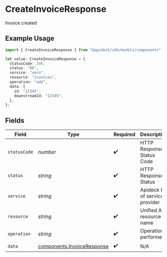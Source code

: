 # CreateInvoiceResponse

Invoice created

## Example Usage

```typescript
import { CreateInvoiceResponse } from "@apideck/sdk/models/components";

let value: CreateInvoiceResponse = {
  statusCode: 200,
  status: "OK",
  service: "xero",
  resource: "invoices",
  operation: "add",
  data: {
    id: "12345",
    downstreamId: "12345",
  },
};
```

## Fields

| Field                                                                    | Type                                                                     | Required                                                                 | Description                                                              | Example                                                                  |
| ------------------------------------------------------------------------ | ------------------------------------------------------------------------ | ------------------------------------------------------------------------ | ------------------------------------------------------------------------ | ------------------------------------------------------------------------ |
| `statusCode`                                                             | *number*                                                                 | :heavy_check_mark:                                                       | HTTP Response Status Code                                                | 200                                                                      |
| `status`                                                                 | *string*                                                                 | :heavy_check_mark:                                                       | HTTP Response Status                                                     | OK                                                                       |
| `service`                                                                | *string*                                                                 | :heavy_check_mark:                                                       | Apideck ID of service provider                                           | xero                                                                     |
| `resource`                                                               | *string*                                                                 | :heavy_check_mark:                                                       | Unified API resource name                                                | invoices                                                                 |
| `operation`                                                              | *string*                                                                 | :heavy_check_mark:                                                       | Operation performed                                                      | add                                                                      |
| `data`                                                                   | [components.InvoiceResponse](../../models/components/invoiceresponse.md) | :heavy_check_mark:                                                       | N/A                                                                      |                                                                          |